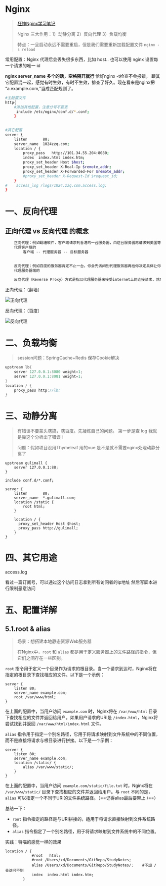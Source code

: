 # Nginx

> [狂神Nginx学习笔记](https://www.kuangstudy.com/bbs/1377454518035292162)
>
> Nginx 三大作用：1）动静分离  2）反向代理  3）负载均衡
>
> 特点：一旦启动永远不需要重启，但是我们需要重新加载配置文件 `nginx -s reload`

常用配置：Nginx 代理后会丢失很多东西，比如 host.. 也可以使用 nginx 设置每一个请求的唯一 id

**nginx server_name 多个的话，空格隔开就行**
恰好nginx -t检查不会报错。 跟其它配置混一起，感觉有时生效，有时不生效，排查了好久。现在看来是nginx把 “a.example.com,”当成匹配规则了。

```bash
#主配置文件
http{
    #添加其他配置，注意分号不要丢
   	 include /etc/nginx/conf.d/*.conf;
    }
    
    
#其它配置
server {
    listen       80;
    server_name  1024zzq.com;
    location / {
        proxy_pass   http://101.34.55.204:8080;
        index  index.html index.htm;
        proxy_set_header Host $host;
        proxy_set_header X-Real-Ip $remote_addr;
        proxy_set_header X-Forwarded-For $remote_addr;
		#proxy_set_header X-Request-Id $request_id;
    }
#    access_log /logs/1024.zzq.com.access.log;
}
```



# 一、反向代理

## 正向代理 vs 反向代理 的概念

```java
    正向代理：例如翻墙软件，客户端请求到香港的一台服务器，由这台服务器再请求到美国等其它被墙地区的服务器。
    代理客户端的
        客户端 -- 代理服务器 -- 目标服务器
        
        
    反向代理：例如百度的服务器肯定不止一台，你会先访问到代理服务器再给你决定具体让你到哪一台服务器拿数据
    代理服务器端的
    
    反向代理（Reverse Proxy）方式是指以代理服务器来接受internet上的连接请求，然后将请求转发给内部网络上的服务器，并将从服务器上得到的结果返回给internet上请求连接的客户端，此时代理服务器对外就表现为一个服务器。

```
正向代理：（翻墙）

![正向代理](https://kuangstudy.oss-cn-beijing.aliyuncs.com/bbs/2021/01/25/kuangstudy46bdad36-d3e0-43b0-a223-43360b7e8fc7.png)

反向代理：（百度）

![反向代理](https://kuangstudy.oss-cn-beijing.aliyuncs.com/bbs/2021/01/25/kuangstudy62a15097-6e2a-4dbe-bcf5-f0d7cab81089.png)



# 二、负载均衡

> session问题：SpringCache+Redis 保存Cookie解决

```java
upstream lb{
    server 127.0.0.1:8080 weight=1;
    server 127.0.0.1:8081 weight=1;
}
location / {
    proxy_pass http://lb;
}
```



# 三、动静分离

> 有错误不要蒙头瞎搞，瞎百度。先凝练自己的问题。    第一步是查 log 我就是靠这个分析出了错误！
>
> 问题：假如项目没用Thymeleaf 用的vue 是不是就不需要nginx处理动静分离了

```
upstream gulimall { 
	server 127.0.0.1:88;
}

include conf.d/*.conf;
```

```
server {
    listen       80;
    server_name  *.gulimall.com;
    location /static {
        root html;
    }

    location / { 
      proxy_set_header Host $host; 
      proxy_pass http://gulimall;  
    }
}
```





# 四、其它用途

access.log

看过一篇订阅号，可以通过这个访问日志拿到所有访问者的ip地址  然后写脚本进行限制恶意访问





# 五、配置详解

## 5.1.root & alias

> 场景：想搭建本地静态资源Web服务器
>
> 在Nginx中，`root` 和 `alias` 都是用于定义服务器上的文件路径的指令，但它们之间存在一些区别。

`root` 指令用于定义一个目录作为请求的根目录。当一个请求到达时，Nginx将在指定的根目录下查找相应的文件。以下是一个示例：

```nginx
server {
    listen 80;
    server_name example.com;
    root /var/www/html;
}
```

在上面的配置中，当用户访问 `example.com` 时，Nginx将在 `/var/www/html` 目录下查找相应的文件并返回给用户。如果用户请求的URI是 `/index.html`，Nginx将尝试找到并返回 `/var/www/html/index.html` 文件。

`alias` 指令用于指定一个别名路径，它用于将请求映射到文件系统中的不同位置，而不是直接将请求与根目录进行拼接。以下是一个示例：

```nginx
server {
    listen 80;
    server_name example.com;
    location /static/ {
        alias /var/www/static/;
    }
}
```

在上面的配置中，当用户访问 `example.com/static/file.txt` 时，Nginx将在 `/var/www/static/` 目录下查找相应的文件并返回给用户。与 `root` 不同的是，`alias` 可以指定一个不同于URI的文件系统路径。（==记得alias最后要带上 /==）

总结一下：

- `root` 指令指定的路径是与URI拼接的，适用于将请求直接映射到文件系统路径。
- `alias` 指令指定了一个别名路径，用于将请求映射到文件系统中的不同位置。





实践：特喵的感觉一样的效果

```nginx
location / {
            #root   html;
            #root /Users/xd/Documents/GitRepo/StudyNotes;
            alias /Users/xd/Documents/GitRepo/StudyNotes/;    #不加 / 会访问不到
            index  index.html index.htm;
        }
```

